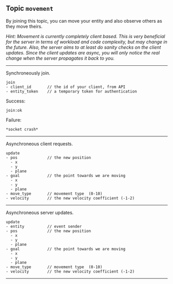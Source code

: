 ## Topic `movement`

By joining this topic, you can move your entity and also observe others as they move theirs.

_Hint: Movement is currently completely client based. This is very beneficial for the server in terms
of workload and code complexity, but may change in the future. Also, the server aims to at least do sanity
checks on the client updates. Since the client updates are async, you will only notice the real change
when the server propagates it back to you._

---

Synchroneously join.

```
join
- client_id       // the id of your client, from API
- entity_token    // a temporary token for authentication
```

Success:

```
join:ok
```

Failure:

```
*socket crash*
```

---

Asynchroneous client requests.

```
update
- pos             // the new position
  - x
  - y
  - plane
- goal            // the point towards we are moving
  - x
  - y
  - plane
- move_type       // movement type  (0-10)
- velocity        // the new velocity coefficient (-1-2)
```

---

Asynchroneous server updates.

```
update
- entity          // event sender
- pos             // the new position
  - x
  - y
  - plane
- goal            // the point towards we are moving
  - x
  - y
  - plane
- move_type       // movement type  (0-10)
- velocity        // the new velocity coefficient (-1-2)
```

---
